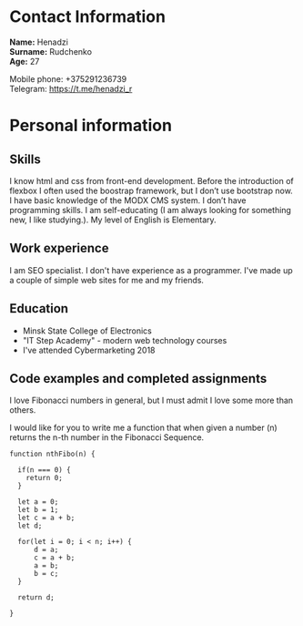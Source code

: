 # Contact Information

**Name:** Henadzi  
**Surname:** Rudchenko  
**Age:** 27  

Mobile phone: +375291236739  
Telegram: https://t.me/henadzi_r  

# Personal information  
## Skills  

I know html and css from front-end development. Before the introduction of flexbox I often used the boostrap framework, but I don’t use bootstrap now. I have basic knowledge of the MODX CMS system. I don’t have programming skills. I am self-educating (I am always looking for something new, I like studying.). My level of English is Elementary.

## Work experience  

I am SEO specialist. I don't have experience as a programmer. I've made up a couple of simple web sites for me and my friends.

## Education  

* Minsk State College of Electronics
* "IT Step Academy" - modern web technology courses
* I've attended Cybermarketing 2018

## Code examples and completed assignments

I love Fibonacci numbers in general, but I must admit I love some more than others.

I would like for you to write me a function that when given a number (n) returns the n-th number in the Fibonacci Sequence.

```
function nthFibo(n) {
  
  if(n === 0) {
    return 0;
  }
  
  let a = 0;
  let b = 1;
  let c = a + b;
  let d;
  
  for(let i = 0; i < n; i++) {
      d = a;
      c = a + b;
      a = b;
      b = c;
  }
  
  return d;
  
}
```